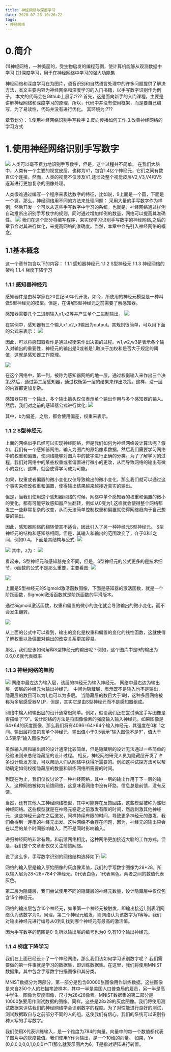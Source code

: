 ```yaml
---
title: 神经网络与深度学习
date: 2020-07-28 10:26:22
tags:
- 神经网络
---
```

# 0.简介
(1)神经网络，一种美丽的，受生物启发的编程范例，使计算机能够从观测数据中学习
(2)深度学习，用于在神经网络中学习的强大功能集

神经网络和深度学习在为图片，语音识别和自然语言处理中的许多问题提供了解决方法，本文主要内容为神经网络和深度学习的入门书籍，以手写数字识别作为例子。
本文的代码会在Github上展示:???
首先，这是面向新手的入门课程，主要是讲解神经网络和深度学习的原理，所以，代码中并没有使用框架，而是要自己编写，为了易读性，代码并没有进行优化。
其环境为:???

章节划分：
1.使用神经网络识别手写数字
2.反向传播如何工作
3.改善神经网络的学习方式

# 1.使用神经网络识别手写数字
![](手写数字.png)
人类可以毫不费力地识别手写数字，但是，这个过程并不简单。
在我们大脑中，人类有一个主要的视觉皮层，也称为V1，包含1.4亿个神经元，它们之间有数百亿个连接。然而，人类的视觉不仅涉及V1,还涉及整个视觉皮层V2,V3,V4和V5逐渐进行更加复杂的图像处理。

人类很难通过编写一个程序来表达数字的特征，比如说，9上面是一个圆，下面是一个竖。那么，神经网络用不同的方法来处理问题：
采用大量的手写数字作为样例，然后开发一个可以从这些手写数字中学习的系统。也就是，神经网络通过样例自动推断出识别手写数字的规则，同时通过增加样例的数量，网络可以提高其准确性。
![](训练实例.png)
我们在这个部分将编写程序，来实现学习识别手写数字的神经网络,之后的章节会对其进行优化，来提高网络的准确度。当然，本章中会先引入神经网络的概念。

## 1.1基本概念
这一个章节包含以下的内容：
1.1.1 感知器神经元
1.1.2 S型神经元
1.1.3 神经网络的架构
1.1.4 梯度下降学习

### 1.1.1 感知器神经元
感知器件是由科学家在20世纪50年代开发，如今，所使用的神经元模型是一种叫做S型神经元的模型。但是，在讲解S型神经元之前需要了解感知器。

感知器需要几个二进制输入x1,x2等并产生单个二进制输出。
![](感知器.png)

在实例中，感知器有三个输入x1,x2,x3输出为output。其规则很简单，可以用下面的公式来表示：
![](感知器公式1.png)

因此，可以将感知器看作是通过权衡来作出决策的过程。w1,w2,w3是表示各个输入对输出的重要性，神经元的输出是0或者是1,取决于加权和是否大于规定的阈值，这就是感知器工作原理。

![](感知器网络.png)

在这个网络中，第一列，被称为感知器网络的地一层，通过权衡输入来作出三个决策;然后，通过第二层感知器，通过权衡第一层的结果来作出决策。这样，没一层的内容都更加复杂。

感知器只有一个输出，多个输出箭头仅仅表示单个输出作用与多个感知器的输入。然后，我们对之前的感知器公式进行优化:
![](感知器公式优化.png)

其中，b为偏差，之后，都会使用偏差，权重来表示。

### 1.1.2 S型神经元
上面的网络似乎已经可以实现神经网络，但是我们如何为神经网络设计算法呢？假如，我们有一个感知器网络，输入为图片的原始像素数据，然后我们需要学习网络中的权重和偏置，使网络能够对图片中的数字进行正确的分类。为了了解学习的过程，我们对网络中的某些权重或者偏置进行微小的更改，从而导致网络的输出有微小的变化，这样，就会使得学习成为可能。

如果，权重或者偏置的微小变化仅仅导致输出的微小变化，那么我们就可以通过这个事实来修改权重和偏置，使得输出结果越来越接近真实的输出。

但是，当我们使用这个感知器网络的时候，网络中单个感知器的权重和偏置的微小的变化，都有可能导致感知器产生翻转，例如从0变为1,这样就会使得整个网络都发生一些非常复杂的改变，从而无法简单控制权重和偏置就使得网络趋向于自己想要的输出。

因此，感知器网络的翻转使其不适合，因此引入了另一种神经元S型神经元。
S型神经元的结构和感知器相同，但是，其输入和输出的范围改变了，介于0和1之间，例如0.4。下面是其结构与公式:
![](感知器.png)

![](S型神经元公式1.png)
其中，z为：
![](S型神经元公式2.png)

看起来，S型神经元和感知器完全不同，但是，S型神经元的公式更多的是技术细节，σ函数的公式不是那么重要，主要看图:
![](Sigmoid激活函数图像.png)

![](感知器激活函数图像.png)

上面是S型神经元的Sigmoid激活函数图像，下面是感知器的激活函数，就是一个阶跃函数，Sigmoid激活函数就是阶跃函数的平滑版本。

通过Sigmoid激活函数，权重和偏置的微小的变化就会导致输出的微小变化，而不会发生翻转。

![](偏导函数.png)

从上面的公式中可以看到，输出的变化是权重和偏置的变化的线性函数，这就使得了解权重以及偏置对输出的改变关系更加容易。

那么，我们应该如何解释S型神经元的输出呢？例如，这个图片中是9的输出为0.6,0.6就代表概率

### 1.1.3 神经网络的架构

![](多层感知器.png)
网络中最左边为输入层，该层的神经元为输入神经元。
网络中最右边为输出层，该层的神经元为输出神经元。
中间为隐藏层，表示既不是输入也不是输出，隐藏层的数目可以为1,也可以为多层。
当隐藏层的数目大于1时，这种多层网络被称为多层感受器MLP，但是，其实它是由S型神经元而不是感知器组成。

网络中输入和输出层的设计通常很简单。例如，假设我们正在尝试确定手写图像是否描绘了“9”。设计网络的方法是将图像像素的强度输入输入神经元。如果图像是64*64的灰度图像，那么我们将有4096=64×64个输入神经元，其强度在0和 1之间。输出层将仅包含单个神经元，输出值小于0.5表示“输入图像不是9”，值大于0.5表示“输入图像为9”。

虽然输入层和输出层的设计通常比较简单，但是隐藏层的设计无法通过一些简单的经验法则来总结隐藏层的设计过程。
相反，神经网络研究人员为隐藏层开发了许多设计启发方法，可以帮助人们从网络中获得所需要的。例如这种试探方法可以帮助确定如何权衡隐藏层的数量和训练网络所需要的时间。

到现在为止，我们仅仅讨论了一种神经网络，其中一层的输出作用于下一层的输入，这种网络被称为前馈网络，这意味着网络中没有环路，信息总是前馈，没有反馈。

当然，还有其他人工神经网络模型，其中可能存在反馈回路，这些模型被称为递归神经网络。这些模型就是在神经元稳定之前激发有限的时间，然后刺激其他神经元，这些神经元会在之后激发，同样持续有限的时间，导致更多神经元的激发，我们会得到一连串的神经元出发。这种网络不会存在问题，因为，神经元的输出只会在以后的某个时间影响输入，而不是同时影响输入。

递归神经网络非常有趣，和前馈网络相比，这种网络更加接近大脑的工作方式。但是，我们整个文章都仅仅关注前馈网络。

说了这么多，手写数字识别的网络结构选择如下:
![](手写数字识别网络.png)

网络的输入层是输入原始图像的灰度像素值，我们的手写数字图像为28*28，所以输入层为28×28=784个神经元。0代表白色，1代表黑色。两者之间的数值代表灰色。

第二层为隐藏层，我们尝试使用不同的隐藏层的神经元数量，设计隐藏层中仅仅包含15个神经元。

网络的输出层包含10个神经元，如果第一个神经元被触发，即输出接近1,则表明网络认为该数字为0。同理，第二个神经元触发，则网络认为该数字为1等等。我们对输出神经元进行编号从0到9,找到哪个神经元有最高的激活值。

因为手写数字的范围是0-9,所以输出层的编号也为0-9,有10个输出神经元。

### 1.1.4 梯度下降学习
我们在上面已经设计了一个神经网络，那么我们该如何学习识别数字呢？
我们需要做的第一件事就是学习的数据集，即训练数据集。在这里，我们将使用MNIST数据集，其中包含手写数字扫描图像和其分类。

MNIST数据分为两部分，第一部分是包含60000张图像用作训练数据。这些图像是来自250个人的扫描笔迹样本，其中一半是美国人口普查局的雇员，另一半是高中学生。图像为灰度图像，尺寸为28x28像素。MNIST数据集的第二部分是10000张要用作测试数据的图像。同样，这些是28x28的灰度图像。我们将使用测试数据来评估我们的神经网络学会识别数字的程度。为了对性能进行良好的测试，测试数据取自与之前部分不同的人的组。这使我们有信心，我们的系统可以识别各种人写的手写数字。

我们使用X代表训练输入，是一个维度为784的向量。向量中的每一个数值都代表了图片中的灰度数值。我们使用Y作为输出，是一个10维的向量。
如果，Y=(0,0,0,0,0,0,1,0,0,0)^(T)那么就表示图片为6。T是指对矩阵进行转置。



